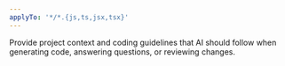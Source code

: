 ```yaml
---
applyTo: '*/*.{js,ts,jsx,tsx}'
---
```

Provide project context and coding guidelines that AI should follow when generating code, answering questions, or reviewing changes.
